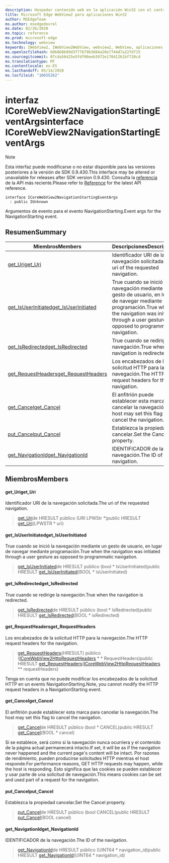 ```yaml
---
description: Hospedar contenido web en la aplicación Win32 con el control Microsoft Edge WebView2
title: Microsoft Edge WebView2 para aplicaciones Win32
author: MSEdgeTeam
ms.author: msedgedevrel
ms.date: 02/26/2020
ms.topic: reference
ms.prod: microsoft-edge
ms.technology: webview
keywords: IWebView2, IWebView2WebView, webview2, WebView, aplicaciones Win32, Win32, Edge, ICoreWebView2, ICoreWebView2Host, control de explorador, HTML Edge
ms.openlocfilehash: b0b868b99d3f77679b3684a20e7744d7a22fd715
ms.sourcegitcommit: 07cda56425e5fdf90eeb3972e17041261bf720cd
ms.translationtype: MT
ms.contentlocale: es-ES
ms.lasthandoff: 05/14/2020
ms.locfileid: "10655262"
---
```

# <span data-ttu-id="2825a-104">interfaz ICoreWebView2NavigationStartingEventArgs</span><span class="sxs-lookup"><span data-stu-id="2825a-104">interface ICoreWebView2NavigationStartingEventArgs</span></span> 

> [!NOTE]
> <span data-ttu-id="2825a-105">Esta interfaz puede modificarse o no estar disponible para las versiones posteriores a la versión de SDK 0.9.430.</span><span class="sxs-lookup"><span data-stu-id="2825a-105">This interface may be altered or unavailable for releases after SDK version 0.9.430.</span></span> <span data-ttu-id="2825a-106">Consulta la [referencia](../../../webview2-api-reference.md) de la API más reciente.</span><span class="sxs-lookup"><span data-stu-id="2825a-106">Please refer to [Reference](../../../webview2-api-reference.md) for the latest API reference.</span></span>

```
interface ICoreWebView2NavigationStartingEventArgs
  : public IUnknown
```

<span data-ttu-id="2825a-107">Argumentos de evento para el evento NavigationStarting.</span><span class="sxs-lookup"><span data-stu-id="2825a-107">Event args for the NavigationStarting event.</span></span>

## <span data-ttu-id="2825a-108">Resumen</span><span class="sxs-lookup"><span data-stu-id="2825a-108">Summary</span></span>

 <span data-ttu-id="2825a-109">Miembros</span><span class="sxs-lookup"><span data-stu-id="2825a-109">Members</span></span>                        | <span data-ttu-id="2825a-110">Descripciones</span><span class="sxs-lookup"><span data-stu-id="2825a-110">Descriptions</span></span>
--------------------------------|---------------------------------------------
[<span data-ttu-id="2825a-111">get_Uri</span><span class="sxs-lookup"><span data-stu-id="2825a-111">get_Uri</span></span>](#get_uri) | <span data-ttu-id="2825a-112">Identificador URI de la navegación solicitada.</span><span class="sxs-lookup"><span data-stu-id="2825a-112">The uri of the requested navigation.</span></span>
[<span data-ttu-id="2825a-113">get_IsUserInitiated</span><span class="sxs-lookup"><span data-stu-id="2825a-113">get_IsUserInitiated</span></span>](#get_isuserinitiated) | <span data-ttu-id="2825a-114">True cuando se inició la navegación mediante un gesto de usuario, en lugar de navegar mediante programación.</span><span class="sxs-lookup"><span data-stu-id="2825a-114">True when the navigation was initiated through a user gesture as opposed to programmatic navigation.</span></span>
[<span data-ttu-id="2825a-115">get_IsRedirected</span><span class="sxs-lookup"><span data-stu-id="2825a-115">get_IsRedirected</span></span>](#get_isredirected) | <span data-ttu-id="2825a-116">True cuando se redirige la navegación.</span><span class="sxs-lookup"><span data-stu-id="2825a-116">True when the navigation is redirected.</span></span>
[<span data-ttu-id="2825a-117">get_RequestHeaders</span><span class="sxs-lookup"><span data-stu-id="2825a-117">get_RequestHeaders</span></span>](#get_requestheaders) | <span data-ttu-id="2825a-118">Los encabezados de la solicitud HTTP para la navegación.</span><span class="sxs-lookup"><span data-stu-id="2825a-118">The HTTP request headers for the navigation.</span></span>
[<span data-ttu-id="2825a-119">get_Cancel</span><span class="sxs-lookup"><span data-stu-id="2825a-119">get_Cancel</span></span>](#get_cancel) | <span data-ttu-id="2825a-120">El anfitrión puede establecer esta marca para cancelar la navegación.</span><span class="sxs-lookup"><span data-stu-id="2825a-120">The host may set this flag to cancel the navigation.</span></span>
[<span data-ttu-id="2825a-121">put_Cancel</span><span class="sxs-lookup"><span data-stu-id="2825a-121">put_Cancel</span></span>](#put_cancel) | <span data-ttu-id="2825a-122">Establezca la propiedad cancelar.</span><span class="sxs-lookup"><span data-stu-id="2825a-122">Set the Cancel property.</span></span>
[<span data-ttu-id="2825a-123">get_NavigationId</span><span class="sxs-lookup"><span data-stu-id="2825a-123">get_NavigationId</span></span>](#get_navigationid) | <span data-ttu-id="2825a-124">IDENTIFICADOR de la navegación.</span><span class="sxs-lookup"><span data-stu-id="2825a-124">The ID of the navigation.</span></span>

## <span data-ttu-id="2825a-125">Miembros</span><span class="sxs-lookup"><span data-stu-id="2825a-125">Members</span></span>

#### <span data-ttu-id="2825a-126">get_Uri</span><span class="sxs-lookup"><span data-stu-id="2825a-126">get_Uri</span></span> 

<span data-ttu-id="2825a-127">Identificador URI de la navegación solicitada.</span><span class="sxs-lookup"><span data-stu-id="2825a-127">The uri of the requested navigation.</span></span>

> <span data-ttu-id="2825a-128">[get_Uri](#get_uri)de HRESULT público (URI LPWStr \*)</span><span class="sxs-lookup"><span data-stu-id="2825a-128">public HRESULT [get_Uri](#get_uri)(LPWSTR \* uri)</span></span>

#### <span data-ttu-id="2825a-129">get_IsUserInitiated</span><span class="sxs-lookup"><span data-stu-id="2825a-129">get_IsUserInitiated</span></span> 

<span data-ttu-id="2825a-130">True cuando se inició la navegación mediante un gesto de usuario, en lugar de navegar mediante programación.</span><span class="sxs-lookup"><span data-stu-id="2825a-130">True when the navigation was initiated through a user gesture as opposed to programmatic navigation.</span></span>

> <span data-ttu-id="2825a-131">[get_IsUserInitiated](#get_isuserinitiated)de HRESULT público (bool \* IsUserInitiated)</span><span class="sxs-lookup"><span data-stu-id="2825a-131">public HRESULT [get_IsUserInitiated](#get_isuserinitiated)(BOOL \* isUserInitiated)</span></span>

#### <span data-ttu-id="2825a-132">get_IsRedirected</span><span class="sxs-lookup"><span data-stu-id="2825a-132">get_IsRedirected</span></span> 

<span data-ttu-id="2825a-133">True cuando se redirige la navegación.</span><span class="sxs-lookup"><span data-stu-id="2825a-133">True when the navigation is redirected.</span></span>

> <span data-ttu-id="2825a-134">[get_IsRedirected](#get_isredirected)de HRESULT público (bool \* IsRedirected)</span><span class="sxs-lookup"><span data-stu-id="2825a-134">public HRESULT [get_IsRedirected](#get_isredirected)(BOOL \* isRedirected)</span></span>

#### <span data-ttu-id="2825a-135">get_RequestHeaders</span><span class="sxs-lookup"><span data-stu-id="2825a-135">get_RequestHeaders</span></span> 

<span data-ttu-id="2825a-136">Los encabezados de la solicitud HTTP para la navegación.</span><span class="sxs-lookup"><span data-stu-id="2825a-136">The HTTP request headers for the navigation.</span></span>

> <span data-ttu-id="2825a-137">[get_RequestHeaders](#get_requestheaders)(HRESULT) público ([ICoreWebView2HttpRequestHeaders](ICoreWebView2HttpRequestHeaders.md) \* \* RequestHeaders)</span><span class="sxs-lookup"><span data-stu-id="2825a-137">public HRESULT [get_RequestHeaders](#get_requestheaders)([ICoreWebView2HttpRequestHeaders](ICoreWebView2HttpRequestHeaders.md) \*\* requestHeaders)</span></span>

<span data-ttu-id="2825a-138">Tenga en cuenta que no puede modificar los encabezados de la solicitud HTTP en un evento NavigationStarting.</span><span class="sxs-lookup"><span data-stu-id="2825a-138">Note, you cannot modify the HTTP request headers in a NavigationStarting event.</span></span>

#### <span data-ttu-id="2825a-139">get_Cancel</span><span class="sxs-lookup"><span data-stu-id="2825a-139">get_Cancel</span></span> 

<span data-ttu-id="2825a-140">El anfitrión puede establecer esta marca para cancelar la navegación.</span><span class="sxs-lookup"><span data-stu-id="2825a-140">The host may set this flag to cancel the navigation.</span></span>

> <span data-ttu-id="2825a-141">[get_Cancel](#get_cancel)de HRESULT público (bool \* CANCEL)</span><span class="sxs-lookup"><span data-stu-id="2825a-141">public HRESULT [get_Cancel](#get_cancel)(BOOL \* cancel)</span></span>

<span data-ttu-id="2825a-142">Si se establece, será como si la navegación nunca ocurriera y el contenido de la página actual permanecerá intacto.</span><span class="sxs-lookup"><span data-stu-id="2825a-142">If set, it will be as if the navigation never happened and the current page's content will be intact.</span></span> <span data-ttu-id="2825a-143">Por razones de rendimiento, pueden producirse solicitudes HTTP mientras el host responde.</span><span class="sxs-lookup"><span data-stu-id="2825a-143">For performance reasons, GET HTTP requests may happen, while the host is responding.</span></span> <span data-ttu-id="2825a-144">Esto significa que las cookies se pueden establecer y usar parte de una solicitud de navegación.</span><span class="sxs-lookup"><span data-stu-id="2825a-144">This means cookies can be set and used part of a request for the navigation.</span></span>

#### <span data-ttu-id="2825a-145">put_Cancel</span><span class="sxs-lookup"><span data-stu-id="2825a-145">put_Cancel</span></span> 

<span data-ttu-id="2825a-146">Establezca la propiedad cancelar.</span><span class="sxs-lookup"><span data-stu-id="2825a-146">Set the Cancel property.</span></span>

> <span data-ttu-id="2825a-147">[put_Cancel](#put_cancel)de HRESULT público (bool CANCEL)</span><span class="sxs-lookup"><span data-stu-id="2825a-147">public HRESULT [put_Cancel](#put_cancel)(BOOL cancel)</span></span>

#### <span data-ttu-id="2825a-148">get_NavigationId</span><span class="sxs-lookup"><span data-stu-id="2825a-148">get_NavigationId</span></span> 

<span data-ttu-id="2825a-149">IDENTIFICADOR de la navegación.</span><span class="sxs-lookup"><span data-stu-id="2825a-149">The ID of the navigation.</span></span>

> <span data-ttu-id="2825a-150">[get_NavigationId](#get_navigationid)de HRESULT público (UINT64 \* navigation_id)</span><span class="sxs-lookup"><span data-stu-id="2825a-150">public HRESULT [get_NavigationId](#get_navigationid)(UINT64 \* navigation_id)</span></span>

